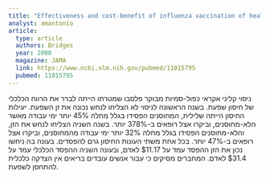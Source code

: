 ```yaml
---
title: "Effectiveness and cost-benefit of influenza vaccination of healthy working adults: A randomized controlled trial"
analyst: amantonio
article:
  type: article
  authors: Bridges
  year: 2000
  magazine: JAMA
  link: https://www.ncbi.nlm.nih.gov/pubmed/11015795
  pubmed: 11015795
---
```


ניסוי קליני אקראי כפול-סמיות מבוקר פלסבו שמטרתו הייתה לברר את הרווח הכלכלי של חיסון שפעת.
בשנה הראשונה לניסוי לא הצליחו לנחש נכונה את זן השפעת. יעילות החיסון הייתה שלילית, המחוסנים הפסידו בגלל מחלה 45% יותר ימי עבודה מאשר הלא-מחוסנים, וביקרו אצל רופאים ב-378% יותר.
בשנה השניה הצליחו לנחש את הזן, והלא-מחוסנים הפסידו בגלל מחלה 32% יותר ימי עבודה מהמחוסנים, וביקרו אצל רופאים ב-47% יותר.
בכל אחת משתי העונות החיסון גרם להפסדים. בעונה בה ניחשו נכון את הזן ההפסד עמד על $11.17 לאדם, ובעונה השניה ההפסד הכלכלי עמד על $31.4 לאדם.
המחברים מסיקים כי עבור אנשים עובדים בריאים אין הצדקה כלכלית להתחסן לשפעת.
